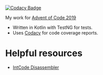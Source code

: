 [![Codacy Badge](https://api.codacy.com/project/badge/Grade/615101eac6e94feba46c13530eef81a6)](https://www.codacy.com/manual/davidmerrick/AdventOfCode2019?utm_source=github.com&amp;utm_medium=referral&amp;utm_content=davidmerrick/AdventOfCode2019&amp;utm_campaign=Badge_Grade)

My work for [Advent of Code 2019](https://adventofcode.com/2019)

  - Written in Kotlin with TestNG for tests.
  - Uses [Codacy](https://www.codacy.com/) for code coverage reports.

# Helpful resources

  - [IntCode Disassembler](https://janiczek.github.io/advent-of-code/Year2019/Intcode/Disasm/)
